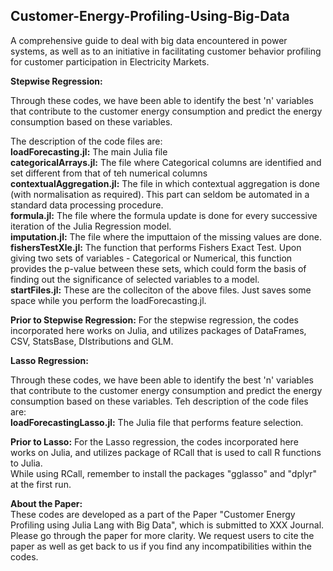 ## Customer-Energy-Profiling-Using-Big-Data
A comprehensive guide to deal with big data encountered in power systems, as well as to an initiative in facilitating customer
behavior profiling for customer participation in Electricity Markets.  



**Stepwise Regression:**  

Through these codes, we have been able to identify the best 'n' variables that contribute to the customer energy consumption and predict the energy consumption based on these variables.

The description of the code files are:  
**loadForecasting.jl:**   The main Julia file   
**categoricalArrays.jl:** The file where Categorical columns are identified and set different from that of teh numerical columns  
**contextualAggregation.jl:** The file in which contextual aggregation is done (with normalisation as required). This part can seldom be automated in a standard data processing procedure.  
**formula.jl:**           The file where the formula update is done for every successive iteration of the Julia Regression model.   
**imputation.jl:**        The file where the imputtaion of the missing values are done.  
**fishersTestXle.jl:**    The function that performs Fishers Exact Test. Upon giving two sets of variables - Categorical or Numerical, this function provides the p-value between these sets,
  which could form the basis of finding out the significance of selected variables to a model.  
**startFiles.jl:**        These are the colleciton of the above files. Just saves some space while you perform the loadForecasting.jl.  

**Prior to Stepwise Regression:**
For the stepwise regression, the codes incorporated here works on Julia, and utilizes packages of DataFrames, CSV, StatsBase, DIstributions and GLM.  


**Lasso Regression:**  

Through these codes, we have been able to identify the best 'n' variables that contribute to the customer energy consumption and predict the energy consumption based on these variables.
Teh description of the code files are:  
**loadForecastingLasso.jl:** The Julia file that performs feature selection.

**Prior to Lasso:**
For the Lasso regression, the codes incorporated here works on Julia, and utilizes package of RCall that is used to call R functions to Julia.  
  While using RCall, remember to install the packages "gglasso" and "dplyr" at the first run.

**About the Paper:**  
These codes are developed as a part of the Paper "Customer Energy Profiling using Julia Lang with Big Data", which is submitted to XXX Journal.  
Please go through the paper for more clarity. We request users to cite the paper as well as get back to us if you find any incompatibilities within the codes.
